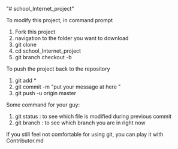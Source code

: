 "# school_Internet_project" 

To modify this project, in command prompt
1. Fork this project
2. navigation to the folder you want to download
3. git clone <the link>
4. cd school_Internet_project
5. git branch checkout -b <your-name>


To push the project back to the repository
1. git add *
2. git commit -m "put your message at here <your name>"
3. git push -u origin master


Some command for your guy:
1. git status : to see which file is modified during previous commit
2. git branch : to see which branch you are in right now


If you still feel not comfortable for using git, you can play it with Contributor.md